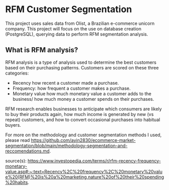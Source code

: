 # RFM Customer Segmentation

This project uses sales data from Olist, a Brazilian e-commerce unicorn company. This project will focus on the use on database creation (PostgreSQL), querying data to perform RFM segmentation analysis.

## What is RFM analysis?
RFM analysis is a type of analysis used to determine the best customers based on their purchasing patterns. Customers are scored on these three categories:

- Recency how recent a customer made a purchase.
- Frequency: how frequent a customer makes a purchase.
- Monetary value how much monetary value a customer adds to the business/ how much money a customer spends on their purchases. 

RFM research enables businesses to anticipate which consumers are likely to buy their products again, how much income is generated by new (vs repeat) customers, and how to convert occasional purchases into habitual buyers.

For more on the methodology and customer segmentation methods I used, please read https://github.com/ayin2830/ecommerce-market-segmentation/blob/main/methodology-segmentation-and-reccomendations.md.



source(s): https://www.investopedia.com/terms/r/rfm-recency-frequency-monetary-value.asp#:~:text=Recency%2C%20frequency%2C%20monetary%20value%20(RFM)%20is%20a%20marketing,nature%20of%20their%20spending%20habits.




